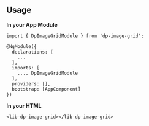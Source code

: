 ## Usage

**In your App Module**
```
import { DpImageGridModule } from 'dp-image-grid';

@NgModule({
  declarations: [
    ...
  ],
  imports: [
    ..., DpImageGridModule
  ],
  providers: [],
  bootstrap: [AppComponent]
})
```

**In your HTML**
```
<lib-dp-image-grid></lib-dp-image-grid>
```
